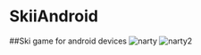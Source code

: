 # SkiiAndroid
##Ski game for android devices 
![narty](https://user-images.githubusercontent.com/46851343/159083005-594e0320-1d83-4d9b-ae62-ea8d9825a989.png)
![narty2](https://user-images.githubusercontent.com/46851343/159083088-0812d69b-0587-4b67-99df-6cc7d40fcb46.png)
